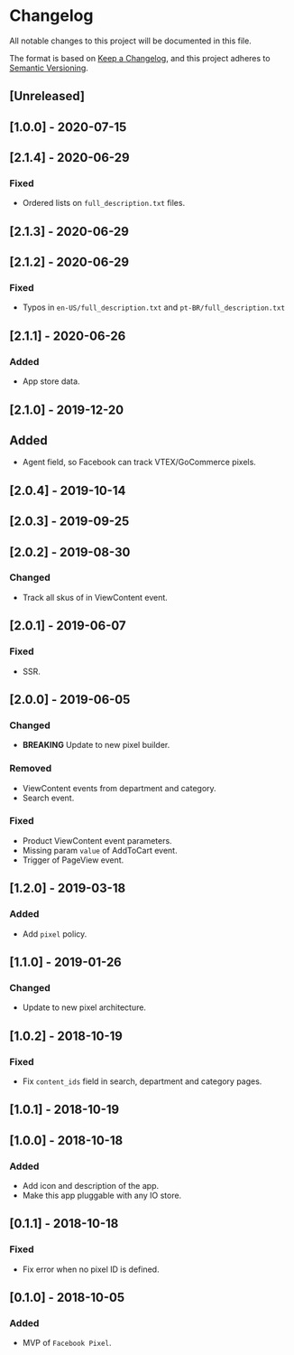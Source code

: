 # Changelog

All notable changes to this project will be documented in this file.

The format is based on [Keep a Changelog](https://keepachangelog.com/en/1.0.0/),
and this project adheres to [Semantic Versioning](https://semver.org/spec/v2.0.0.html).

## [Unreleased]

## [1.0.0] - 2020-07-15

## [2.1.4] - 2020-06-29
### Fixed
- Ordered lists on `full_description.txt` files.

## [2.1.3] - 2020-06-29

## [2.1.2] - 2020-06-29

### Fixed

- Typos in `en-US/full_description.txt` and `pt-BR/full_description.txt`

## [2.1.1] - 2020-06-26

### Added

- App store data.

## [2.1.0] - 2019-12-20

## Added

- Agent field, so Facebook can track VTEX/GoCommerce pixels.

## [2.0.4] - 2019-10-14

## [2.0.3] - 2019-09-25

## [2.0.2] - 2019-08-30

### Changed

- Track all skus of in ViewContent event.

## [2.0.1] - 2019-06-07

### Fixed

- SSR.

## [2.0.0] - 2019-06-05

### Changed

- **BREAKING** Update to new pixel builder.

### Removed

- ViewContent events from department and category.
- Search event.

### Fixed

- Product ViewContent event parameters.
- Missing param `value` of AddToCart event.
- Trigger of PageView event.

## [1.2.0] - 2019-03-18

### Added

- Add `pixel` policy.

## [1.1.0] - 2019-01-26

### Changed

- Update to new pixel architecture.

## [1.0.2] - 2018-10-19

### Fixed

- Fix `content_ids` field in search, department and category pages.

## [1.0.1] - 2018-10-19

## [1.0.0] - 2018-10-18

### Added

- Add icon and description of the app.
- Make this app pluggable with any IO store.

## [0.1.1] - 2018-10-18

### Fixed

- Fix error when no pixel ID is defined.

## [0.1.0] - 2018-10-05

### Added

- MVP of `Facebook Pixel`.
